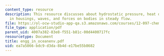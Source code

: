 ```yaml
---
content_type: resource
description: This resource discusses about hydrostatic pressure, heat dissipation
  in housings, waves, and forces on bodies in steady flow.
file: https://ol-ocw-studio-app-qa.s3.amazonaws.com/courses/12-097-chemical-investigations-of-boston-harbor-january-iap-2006/ea7a5866bdc9d3da8b4de17be55b8682_engg_in_oceanenv.pdf
file_type: application/pdf
parent_uid: 4007a382-83e8-f551-b81c-00d4400717fc
resourcetype: Document
title: engg_in_oceanenv.pdf
uid: ea7a5866-bdc9-d3da-8b4d-e17be55b8682
---
```

